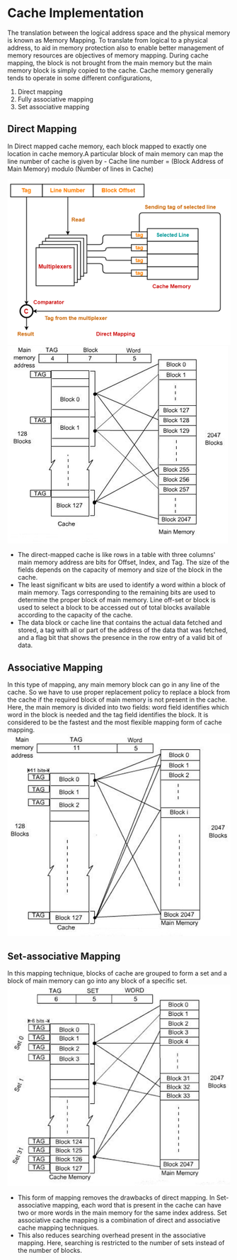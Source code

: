 # Cache Implementation
The translation between the logical address space and the physical memory is known
as Memory Mapping. To translate from logical to a physical address, to aid in memory
protection also to enable better management of memory resources are objectives of
memory mapping.
During cache mapping, the block is not brought from the main memory but the main
memory block is simply copied to the cache. Cache memory generally tends to operate
in some different configurations,
  1. Direct mapping
  2. Fully associative mapping
  3. Set associative mapping
 
 ## Direct Mapping
 In Direct mapped cache memory, each block mapped to exactly one location in cache
 memory.A particular block of main memory can map the line number of cache is given by -
 Cache line number = (Block Address of Main Memory) modulo (Number of lines in Cache)
 
 ![](https://github.com/ashcode028/Computer-Organisation/blob/e346c23fec0afc6d2f69bbaba6758d0805437d84/Cache/Direct1.png)
 ![](https://github.com/ashcode028/Computer-Organisation/blob/e346c23fec0afc6d2f69bbaba6758d0805437d84/Cache/Direct2.png)
 - The direct-mapped cache is like rows in a table with three columns' main memory
 address are bits for Offset, Index, and Tag. The size of the fields depends on the
 capacity of memory and size of the block in the cache.
  - The least significant w bits are used to identify a word within a block of main memory.
  Tags corresponding to the remaining bits are used to determine the proper block of
  main memory. Line off-set or block is used to select a block to be accessed out of total
  blocks available according to the capacity of the cache.
  - The data block or cache line that contains the actual data fetched and stored, a tag with
  all or part of the address of the data that was fetched, and a flag bit that shows the
  presence in the row entry of a valid bit of data.
  ## Associative Mapping
  In this type of mapping, any main memory block can go in any line of the cache. So we
have to use proper replacement policy to replace a block from the cache if the required
block of main memory is not present in the cache. Here, the main memory is divided
into two fields: word field identifies which word in the block is needed and the tag field
identifies the block. It is considered to be the fastest and the most flexible mapping form
of cache mapping.
![](https://github.com/ashcode028/Computer-Organisation/blob/575927726c798421cce52a22212c2418d317a741/Cache/Associative.png)
  ## Set-associative Mapping
  In this mapping technique, blocks of cache are grouped to form a set and a block of
main memory can go into any block of a specific set.
![](https://github.com/ashcode028/Computer-Organisation/blob/e346c23fec0afc6d2f69bbaba6758d0805437d84/Cache/set-associative.png)
- This form of mapping removes the drawbacks of direct mapping. In Set-associative
mapping, each word that is present in the cache can have two or more words in the
main memory for the same index address. Set associative cache mapping is a
combination of direct and associative cache mapping techniques.
- This also reduces searching overhead present in the associative mapping. Here,
searching is restricted to the number of sets instead of the number of blocks.
